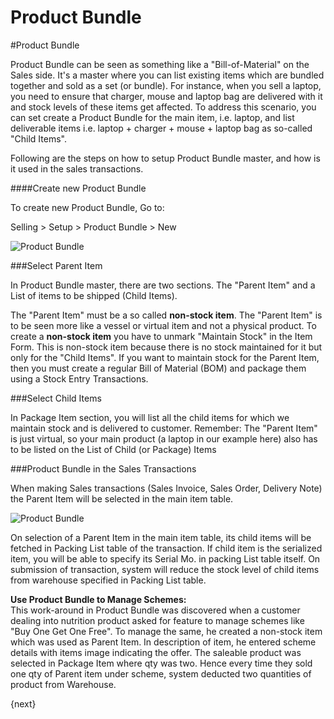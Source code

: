 <!-- add-breadcrumbs -->
# Product Bundle

#Product Bundle

Product Bundle can be seen as something like a "Bill-of-Material" on the Sales side. It's a master where you can list existing items which are bundled together and sold as a set (or bundle). For instance, when you sell a laptop, you need to ensure that charger, mouse and laptop bag are delivered with it and stock levels of these items get affected. 
To address this scenario, you can set create a Product Bundle for the main item, i.e. laptop, and list deliverable items i.e. laptop + charger + mouse + laptop bag as so-called "Child Items".
  
Following are the steps on how to setup Product Bundle master, and how is it used in the sales transactions.

####Create new Product Bundle

To create new Product Bundle, Go to:

Selling > Setup > Product Bundle > New

<img class="screenshot" alt="Product Bundle" src="/docs/assets/img/selling/product-bundle.png">

###Select Parent Item

In Product Bundle master, there are two sections. The "Parent Item" and a List of items to be shipped (Child Items).

The "Parent Item" must be a so called <b>non-stock item</b>. The "Parent Item" is to be seen more like a vessel or virtual item and not a physical product.
To create a <b>non-stock item</b> you have to unmark "Maintain Stock" in the Item Form.
This is non-stock item because there is no stock maintained for it but only for the "Child Items". 
If you want to maintain stock for the Parent Item, then you must create a regular Bill of Material (BOM) 
and package them using a Stock Entry Transactions.

###Select Child Items

In Package Item section, you will list all the child items for which we maintain stock and is delivered to customer.
Remember: The "Parent Item" is just virtual, so your main product (a laptop in our example here) also has to be listed on the List of Child (or Package) Items

###Product Bundle in the Sales Transactions

When making Sales transactions (Sales Invoice, Sales Order, Delivery Note) 
the Parent Item will be selected in the main item table.

<img class="screenshot" alt="Product Bundle" src="/docs/assets/img/selling/product-bundle.gif">

On selection of a Parent Item in the main item table, its child items will be fetched in Packing List 
table of the transaction. If child item is the serialized item, you will be able to specify its Serial Mo. 
in packing List table itself. On submission of transaction, system will reduce the stock level of child items from 
warehouse specified in Packing List table.

<div class="well"><b>Use Product Bundle to Manage Schemes:</b>
<br>
This work-around in Product Bundle was discovered when a customer dealing into nutrition product asked for feature to manage schemes like "Buy One Get One Free". To manage the same, he created a non-stock item which was used as Parent Item. In description of item, he entered scheme details with items image indicating the offer. The saleable product was selected in Package Item where qty was two. Hence every time they sold one qty of Parent item under scheme, system deducted two quantities of product from Warehouse.</div>

{next}

